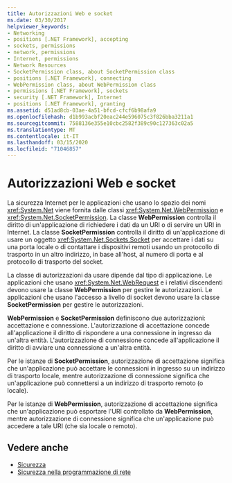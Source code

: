 ```yaml
---
title: Autorizzazioni Web e socket
ms.date: 03/30/2017
helpviewer_keywords:
- Networking
- positions [.NET Framework], accepting
- sockets, permissions
- network, permissions
- Internet, permissions
- Network Resources
- SocketPermission class, about SocketPermission class
- positions [.NET Framework], connecting
- WebPermission class, about WebPermission class
- permissions [.NET Framework], sockets
- security [.NET Framework], Internet
- positions [.NET Framework], granting
ms.assetid: d51ad8cb-03ae-4a51-bfcd-cfcf6b98afa9
ms.openlocfilehash: d1b993acbf20eac244e596075c3f826bba3211a1
ms.sourcegitcommit: 7588136e355e10cbc2582f389c90c127363c02a5
ms.translationtype: MT
ms.contentlocale: it-IT
ms.lasthandoff: 03/15/2020
ms.locfileid: "71046857"
---
```

# <a name="web-and-socket-permissions"></a>Autorizzazioni Web e socket
La sicurezza Internet per le applicazioni che usano lo spazio dei nomi <xref:System.Net> viene fornita dalle classi <xref:System.Net.WebPermission> e <xref:System.Net.SocketPermission>. La classe **WebPermission** controlla il diritto di un'applicazione di richiedere i dati da un URI o di servire un URI in Internet. La classe **SocketPermission** controlla il diritto di un'applicazione di usare un oggetto <xref:System.Net.Sockets.Socket> per accettare i dati su una porta locale o di contattare i dispositivi remoti usando un protocollo di trasporto in un altro indirizzo, in base all'host, al numero di porta e al protocollo di trasporto del socket.  
  
 La classe di autorizzazioni da usare dipende dal tipo di applicazione. Le applicazioni che usano <xref:System.Net.WebRequest> e i relativi discendenti devono usare la classe **WebPermission** per gestire le autorizzazioni. Le applicazioni che usano l'accesso a livello di socket devono usare la classe **SocketPermission** per gestire le autorizzazioni.  
  
 **WebPermission** e **SocketPermission** definiscono due autorizzazioni: accettazione e connessione. L'autorizzazione di accettazione concede all'applicazione il diritto di rispondere a una connessione in ingresso da un'altra entità. L'autorizzazione di connessione concede all'applicazione il diritto di avviare una connessione a un'altra entità.  
  
 Per le istanze di **SocketPermission**, autorizzazione di accettazione significa che un'applicazione può accettare le connessioni in ingresso su un indirizzo di trasporto locale, mentre autorizzazione di connessione significa che un'applicazione può connettersi a un indirizzo di trasporto remoto (o locale).  
  
 Per le istanze di **WebPermission**, autorizzazione di accettazione significa che un'applicazione può esportare l'URI controllato da **WebPermission**, mentre autorizzazione di connessione significa che un'applicazione può accedere a tale URI (che sia locale o remoto).  
  
## <a name="see-also"></a>Vedere anche

- [Sicurezza](../../standard/security/index.md)
- [Sicurezza nella programmazione di rete](security-in-network-programming.md)
